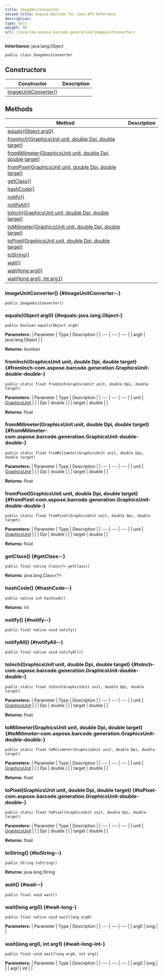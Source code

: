 ```yaml
---
title: ImageUnitConverter
second_title: Aspose.BarCode for Java API Reference
description: 
type: docs
weight: 40
url: /java/com.aspose.barcode.generation/imageunitconverter/
---
```

**Inheritance:**
java.lang.Object
```
public class ImageUnitConverter
```
## Constructors

| Constructor | Description |
| --- | --- |
| [ImageUnitConverter()](#ImageUnitConverter--) |  |
## Methods

| Method | Description |
| --- | --- |
| [equals(Object arg0)](#equals-java.lang.Object-) |  |
| [fromInch(GraphicsUnit unit, double Dpi, double target)](#fromInch-com.aspose.barcode.generation.GraphicsUnit-double-double-) |  |
| [fromMilimeter(GraphicsUnit unit, double Dpi, double target)](#fromMilimeter-com.aspose.barcode.generation.GraphicsUnit-double-double-) |  |
| [fromPixel(GraphicsUnit unit, double Dpi, double target)](#fromPixel-com.aspose.barcode.generation.GraphicsUnit-double-double-) |  |
| [getClass()](#getClass--) |  |
| [hashCode()](#hashCode--) |  |
| [notify()](#notify--) |  |
| [notifyAll()](#notifyAll--) |  |
| [toInch(GraphicsUnit unit, double Dpi, double target)](#toInch-com.aspose.barcode.generation.GraphicsUnit-double-double-) |  |
| [toMilimeter(GraphicsUnit unit, double Dpi, double target)](#toMilimeter-com.aspose.barcode.generation.GraphicsUnit-double-double-) |  |
| [toPixel(GraphicsUnit unit, double Dpi, double target)](#toPixel-com.aspose.barcode.generation.GraphicsUnit-double-double-) |  |
| [toString()](#toString--) |  |
| [wait()](#wait--) |  |
| [wait(long arg0)](#wait-long-) |  |
| [wait(long arg0, int arg1)](#wait-long-int-) |  |
### ImageUnitConverter() {#ImageUnitConverter--}
```
public ImageUnitConverter()
```


### equals(Object arg0) {#equals-java.lang.Object-}
```
public boolean equals(Object arg0)
```




**Parameters:**
| Parameter | Type | Description |
| --- | --- | --- |
| arg0 | java.lang.Object |  |

**Returns:**
boolean
### fromInch(GraphicsUnit unit, double Dpi, double target) {#fromInch-com.aspose.barcode.generation.GraphicsUnit-double-double-}
```
public static float fromInch(GraphicsUnit unit, double Dpi, double target)
```




**Parameters:**
| Parameter | Type | Description |
| --- | --- | --- |
| unit | [GraphicsUnit](../../com.aspose.barcode.generation/graphicsunit) |  |
| Dpi | double |  |
| target | double |  |

**Returns:**
float
### fromMilimeter(GraphicsUnit unit, double Dpi, double target) {#fromMilimeter-com.aspose.barcode.generation.GraphicsUnit-double-double-}
```
public static float fromMilimeter(GraphicsUnit unit, double Dpi, double target)
```




**Parameters:**
| Parameter | Type | Description |
| --- | --- | --- |
| unit | [GraphicsUnit](../../com.aspose.barcode.generation/graphicsunit) |  |
| Dpi | double |  |
| target | double |  |

**Returns:**
float
### fromPixel(GraphicsUnit unit, double Dpi, double target) {#fromPixel-com.aspose.barcode.generation.GraphicsUnit-double-double-}
```
public static float fromPixel(GraphicsUnit unit, double Dpi, double target)
```




**Parameters:**
| Parameter | Type | Description |
| --- | --- | --- |
| unit | [GraphicsUnit](../../com.aspose.barcode.generation/graphicsunit) |  |
| Dpi | double |  |
| target | double |  |

**Returns:**
float
### getClass() {#getClass--}
```
public final native Class<?> getClass()
```




**Returns:**
java.lang.Class<?>
### hashCode() {#hashCode--}
```
public native int hashCode()
```




**Returns:**
int
### notify() {#notify--}
```
public final native void notify()
```




### notifyAll() {#notifyAll--}
```
public final native void notifyAll()
```




### toInch(GraphicsUnit unit, double Dpi, double target) {#toInch-com.aspose.barcode.generation.GraphicsUnit-double-double-}
```
public static float toInch(GraphicsUnit unit, double Dpi, double target)
```




**Parameters:**
| Parameter | Type | Description |
| --- | --- | --- |
| unit | [GraphicsUnit](../../com.aspose.barcode.generation/graphicsunit) |  |
| Dpi | double |  |
| target | double |  |

**Returns:**
float
### toMilimeter(GraphicsUnit unit, double Dpi, double target) {#toMilimeter-com.aspose.barcode.generation.GraphicsUnit-double-double-}
```
public static float toMilimeter(GraphicsUnit unit, double Dpi, double target)
```




**Parameters:**
| Parameter | Type | Description |
| --- | --- | --- |
| unit | [GraphicsUnit](../../com.aspose.barcode.generation/graphicsunit) |  |
| Dpi | double |  |
| target | double |  |

**Returns:**
float
### toPixel(GraphicsUnit unit, double Dpi, double target) {#toPixel-com.aspose.barcode.generation.GraphicsUnit-double-double-}
```
public static float toPixel(GraphicsUnit unit, double Dpi, double target)
```




**Parameters:**
| Parameter | Type | Description |
| --- | --- | --- |
| unit | [GraphicsUnit](../../com.aspose.barcode.generation/graphicsunit) |  |
| Dpi | double |  |
| target | double |  |

**Returns:**
float
### toString() {#toString--}
```
public String toString()
```




**Returns:**
java.lang.String
### wait() {#wait--}
```
public final void wait()
```




### wait(long arg0) {#wait-long-}
```
public final native void wait(long arg0)
```




**Parameters:**
| Parameter | Type | Description |
| --- | --- | --- |
| arg0 | long |  |

### wait(long arg0, int arg1) {#wait-long-int-}
```
public final void wait(long arg0, int arg1)
```




**Parameters:**
| Parameter | Type | Description |
| --- | --- | --- |
| arg0 | long |  |
| arg1 | int |  |

